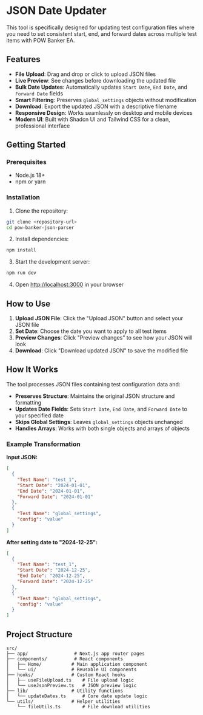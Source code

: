 # JSON Date Updater

This tool is specifically designed for updating test configuration files where you need to set consistent start, end, and forward dates across multiple test items with POW Banker EA.

## Features

- **File Upload**: Drag and drop or click to upload JSON files
- **Live Preview**: See changes before downloading the updated file
- **Bulk Date Updates**: Automatically updates `Start Date`, `End Date`, and `Forward Date` fields
- **Smart Filtering**: Preserves `global_settings` objects without modification
- **Download**: Export the updated JSON with a descriptive filename
- **Responsive Design**: Works seamlessly on desktop and mobile devices
- **Modern UI**: Built with Shadcn UI and Tailwind CSS for a clean, professional interface

## Getting Started

### Prerequisites

- Node.js 18+
- npm or yarn

### Installation

1. Clone the repository:

```bash
git clone <repository-url>
cd pow-banker-json-parser
```

2. Install dependencies:

```bash
npm install
```

3. Start the development server:

```bash
npm run dev
```

4. Open [http://localhost:3000](http://localhost:3000) in your browser

## How to Use

1. **Upload JSON File**: Click the "Upload JSON" button and select your JSON file
2. **Set Date**: Choose the date you want to apply to all test items
3. **Preview Changes**: Click "Preview changes" to see how your JSON will look
4. **Download**: Click "Download updated JSON" to save the modified file

## How It Works

The tool processes JSON files containing test configuration data and:

- **Preserves Structure**: Maintains the original JSON structure and formatting
- **Updates Date Fields**: Sets `Start Date`, `End Date`, and `Forward Date` to your specified date
- **Skips Global Settings**: Leaves `global_settings` objects unchanged
- **Handles Arrays**: Works with both single objects and arrays of objects

### Example Transformation

**Input JSON:**

```json
[
  {
    "Test Name": "test_1",
    "Start Date": "2024-01-01",
    "End Date": "2024-01-01",
    "Forward Date": "2024-01-01"
  },
  {
    "Test Name": "global_settings",
    "config": "value"
  }
]
```

**After setting date to "2024-12-25":**

```json
[
  {
    "Test Name": "test_1",
    "Start Date": "2024-12-25",
    "End Date": "2024-12-25",
    "Forward Date": "2024-12-25"
  },
  {
    "Test Name": "global_settings",
    "config": "value"
  }
]
```

## Project Structure

```
src/
├── app/                 # Next.js app router pages
├── components/          # React components
│   ├── Home/           # Main application component
│   └── ui/             # Reusable UI components
├── hooks/              # Custom React hooks
│   ├── useFileUpload.ts    # File upload logic
│   └── useJsonPreview.ts   # JSON preview logic
├── lib/                # Utility functions
│   └── updateDates.ts      # Core date update logic
└── utils/              # Helper utilities
    └── fileUtils.ts        # File download utilities
```
